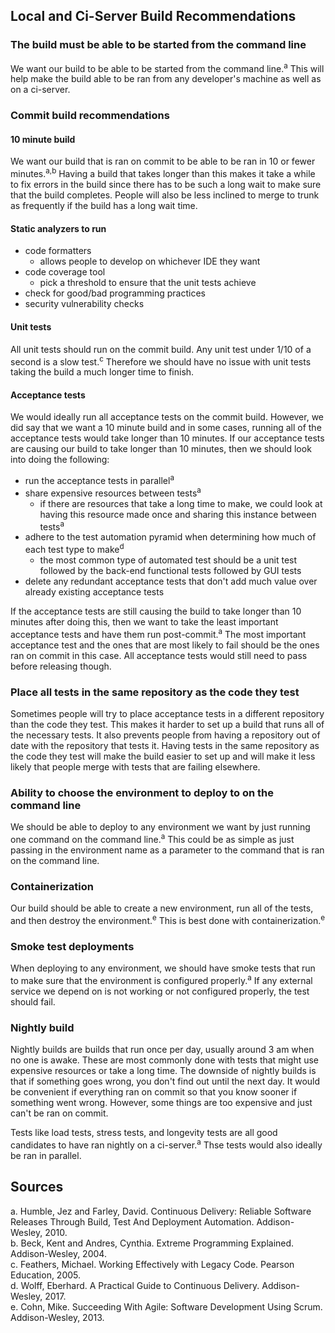 ## Local and Ci-Server Build Recommendations
### The build must be able to be started from the command line
We want our build to be able to be started from the command line.<sup>a</sup> This will help make the build able to be ran from any developer's machine as well as on a ci-server.

### Commit build recommendations
#### 10 minute build
We want our build that is ran on commit to be able to be ran in 10 or fewer minutes.<sup>a,b</sup> Having a build that takes longer than this makes it take a while to fix errors in the build since there has to be such a long wait to make sure that the build completes. People will also be less inclined to merge to trunk as frequently if the build has a long wait time. 

#### Static analyzers to run
* code formatters
  * allows people to develop on whichever IDE they want
* code coverage tool
  * pick a threshold to ensure that the unit tests achieve
* check for good/bad programming practices
* security vulnerability checks

#### Unit tests
All unit tests should run on the commit build. Any unit test under 1/10 of a second is a slow test.<sup>c</sup> Therefore we should have no issue with unit tests taking the build a much longer time to finish.

#### Acceptance tests
We would ideally run all acceptance tests on the commit build. However, we did say that we want a 10 minute build and in some cases, running all of the acceptance tests would take longer than 10 minutes. If our acceptance tests are causing our build to take longer than 10 minutes, then we should look into doing the following:
* run the acceptance tests in parallel<sup>a</sup>
* share expensive resources between tests<sup>a</sup>
  * if there are resources that take a long time to make, we could look at having this resource made once and sharing this instance between tests<sup>a</sup>
* adhere to the test automation pyramid when determining how much of each test type to make<sup>d</sup>
  * the most common type of automated test should be a unit test followed by the back-end functional tests followed by GUI tests
* delete any redundant acceptance tests that don't add much value over already existing acceptance tests

If the acceptance tests are still causing the build to take longer than 10 minutes after doing this, then we want to take the least important acceptance tests and have them run post-commit.<sup>a</sup> The most important acceptance test and the ones that are most likely to fail should be the ones ran on commit in this case. All acceptance tests would still need to pass before releasing though.

### Place all tests in the same repository as the code they test
Sometimes people will try to place acceptance tests in a different repository than the code they test. This makes it harder to set up a build that runs all of the necessary tests. It also prevents people from having a repository out of date with the repository that tests it. Having tests in the same repository as the code they test will make the build easier to set up and will make it less likely that people merge with tests that are failing elsewhere.

### Ability to choose the environment to deploy to on the command line
We should be able to deploy to any environment we want by just running one command on the command line.<sup>a</sup> This could be as simple as just passing in the environment name as a parameter to the command that is ran on the command line.

### Containerization
Our build should be able to create a new environment, run all of the tests, and then destroy the environment.<sup>e</sup> This is best done with containerization.<sup>e</sup>

### Smoke test deployments
When deploying to any environment, we should have smoke tests that run to make sure that the environment is configured properly.<sup>a</sup> If any external service we depend on is not working or not configured properly, the test should fail.

### Nightly build
Nightly builds are builds that run once per day, usually around 3 am when no one is awake. These are most commonly done with tests that might use expensive resources or take a long time. The downside of nightly builds is that if something goes wrong, you don't find out until the next day. It would be convenient if everything ran on commit so that you know sooner if something went wrong. However, some things are too expensive and just can't be ran on commit.

Tests like load tests, stress tests, and longevity tests are all good candidates to have ran nightly on a ci-server.<sup>a</sup> Thse tests would also ideally be ran in parallel.

## Sources
a. Humble, Jez and Farley, David. Continuous Delivery: Reliable Software Releases Through Build, Test And Deployment Automation. Addison-Wesley, 2010.  
b. Beck, Kent and Andres, Cynthia. Extreme Programming Explained. Addison-Wesley, 2004.  
c. Feathers, Michael. Working Effectively with Legacy Code. Pearson Education, 2005.  
d. Wolff, Eberhard. A Practical Guide to Continuous Delivery. Addison-Wesley, 2017.  
e. Cohn, Mike. Succeeding With Agile: Software Development Using Scrum. Addison-Wesley, 2013.
